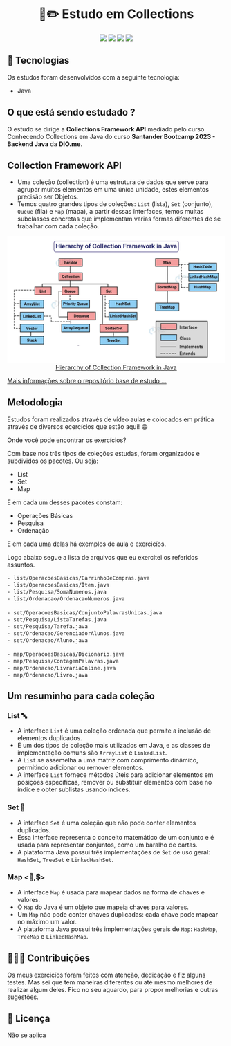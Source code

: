
<h1 align="center">
  📓✏️ Estudo em Collections
</h1>

 <p align="center">
   
   <img src="https://img.shields.io/github/languages/count/vinisantosn/collections-java"/>
   <img src="https://img.shields.io/github/repo-size/vinisantosn/collections-java"/>
   <img src="https://img.shields.io/github/last-commit/vinisantosn/collections-java"/>
   <img src="https://img.shields.io/github/issues/vinisantosn/collections-java"/>
 
 
 
 </p>

 ## 🚩 Tecnologias

 Os estudos foram desenvolvidos com a seguinte tecnologia:

- Java

##  O que está sendo estudado ?

O estudo se dirige a **Collections Framework API** mediado pelo curso Conhecendo Collections em Java do curso **Santander Bootcamp 2023 - Backend Java** da **DIO.me**.


## Collection Framework API

- Uma coleção (collection) é uma estrutura de dados que serve para agrupar muitos elementos em uma única unidade, estes elementos precisão ser Objetos.
- Temos quatro grandes tipos de coleções: `List` (lista), `Set` (conjunto), `Queue` (fila) e `Map` (mapa), a partir dessas interfaces, temos muitas subclasses concretas que implementam varias formas diferentes de se trabalhar com cada coleção.

<p align="center">
<img src="/hierarchy-of-collection-framework-in-java.png"><br>
<a href="https://data-flair.training/blogs/collection-framework-in-java/">Hierarchy of Collection Framework in Java </a>
</p>



[Mais informações sobre o repositório base de estudo ...](https://github.com/cami-la/collections-java-api-2023/tree/master)

## Metodologia 
Estudos foram realizados através de vídeo aulas e colocados em prática através de diversos ecercícios que estão aqui! 😄

Onde você pode encontrar os exercícios? 

Com base nos três tipos de coleções estudas, foram organizados e subdividos os pacotes. Ou seja:

- List
- Set
- Map

E em cada um desses pacotes constam:

- Operações Básicas
- Pesquisa
- Ordenação

E em cada uma delas há exemplos de aula e exercicíos. 

Logo abaixo segue a lista de arquivos que eu exercitei os referidos assuntos.
```
- list/OperacoesBasicas/CarrinhoDeCompras.java
- list/OperacoesBasicas/Item.java
- list/Pesquisa/SomaNumeros.java
- list/Ordenacao/OrdenacaoNumeros.java

- set/OperacoesBasicas/ConjuntoPalavrasUnicas.java
- set/Pesquisa/ListaTarefas.java
- set/Pesquisa/Tarefa.java
- set/Ordenacao/GerenciadorAlunos.java
- set/Ordenacao/Aluno.java

- map/OperacoesBasicas/Dicionario.java
- map/Pesquisa/ContagemPalavras.java
- map/Ordenacao/LivrariaOnline.java
- map/Ordenacao/Livro.java

```

## Um resuminho para cada coleção 

### List 🔤
- A interface <code>List</code> é uma coleção ordenada que permite a inclusão de elementos duplicados.
- É um dos tipos de coleção mais utilizados em Java, e as classes de implementação comuns são <code>ArrayList</code> e <code>LinkedList</code>.
- A <code>List</code> se assemelha a uma matriz com comprimento dinâmico, permitindo adicionar ou remover elementos.
- A interface <code>List</code> fornece métodos úteis para adicionar elementos em posições específicas, remover ou substituir elementos com base no índice e obter sublistas usando índices.

### Set 🧮
- A interface `Set` é uma coleção que não pode conter elementos duplicados.
- Essa interface representa o conceito matemático de um conjunto e é usada para representar conjuntos, como um baralho de cartas.
- A plataforma Java possui três implementações de `Set` de uso geral: `HashSet`, `TreeSet` e `LinkedHashSet`.
  
### Map <🔑,💲>

- A interface `Map` é usada para mapear dados na forma de chaves e valores.
- O `Map` do Java é um objeto que mapeia chaves para valores.
- Um `Map` não pode conter chaves duplicadas: cada chave pode mapear no máximo um valor.
- A plataforma Java possui três implementações gerais de `Map`: `HashMap`, `TreeMap` e `LinkedHashMap`.
  
## 🙋🏾‍♂️ Contribuições

Os meus exercicíos foram feitos com atenção, dedicação e fiz alguns testes. Mas sei que tem maneiras diferentes ou até mesmo melhores de realizar algum deles. Fico no seu aguardo, para propor melhorias e outras sugestões. 

## 💼 Licença
Não se aplica
